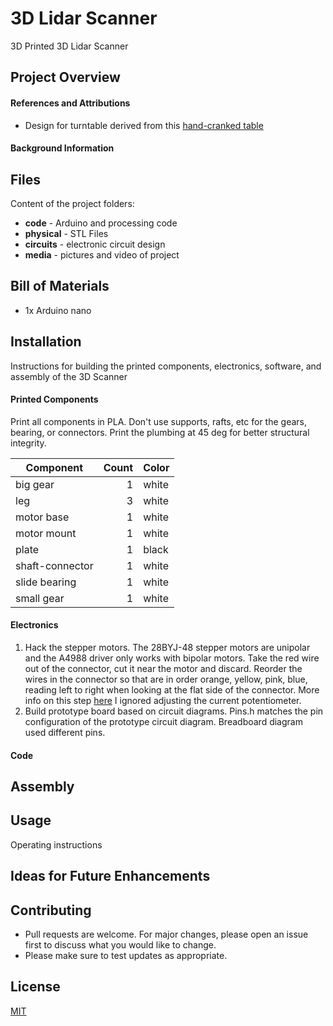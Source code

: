 # 3D Lidar Scanner
 3D Printed 3D Lidar Scanner

 ## Project Overview

 #### References and Attributions
 - Design for turntable derived from this [hand-cranked table](https://bbprojects.technology/collections/stl-fusion-360-source-files/products/fully-3d-printable-turntable-files)



 #### Background Information

## Files
Content of the project folders:
- **code** - Arduino and processing code
- **physical** - STL Files
- **circuits** - electronic circuit design
- **media** - pictures and video of project

## Bill of Materials
- 1x Arduino nano


## Installation
Instructions for building the printed components, electronics, software, and assembly of the 3D Scanner

#### Printed Components
Print all components in PLA.  Don't use supports, rafts, etc for the gears, bearing, or connectors.
Print the plumbing at 45 deg for better structural integrity.

| Component       | Count | Color |
| --------------- | ----: | ----- |
| big gear        |     1 | white |
| leg             |     3 | white |
| motor base      |     1 | white |
| motor mount     |     1 | white |
| plate           |     1 | black |
| shaft-connector |     1 | white |
| slide bearing   |     1 | white |
| small gear      |     1 | white |


#### Electronics
1. Hack the stepper motors.  The 28BYJ-48 stepper motors are unipolar and the
A4988 driver only works with bipolar motors.  Take the red wire out of the connector,
cut it near the motor and discard.  Reorder the wires in the connector so that
are in order orange, yellow, pink, blue, reading left to right when looking at
the flat side of the connector.  More info on this step [here](https://www.instructables.com/28BYJ-48-5V-Stepper-Motor-and-A4988-Driver/)  I ignored adjusting
the current potentiometer.
2. Build prototype board based on circuit diagrams.  Pins.h matches the pin
configuration of the prototype circuit diagram.  Breadboard diagram used different pins.

#### Code

## Assembly

## Usage
Operating instructions

## Ideas for Future Enhancements


## Contributing
- Pull requests are welcome. For major changes, please open an issue first to discuss what you would like to change.
- Please make sure to test updates as appropriate.

## License
[MIT](https://choosealicense.com/licenses/mit/)
